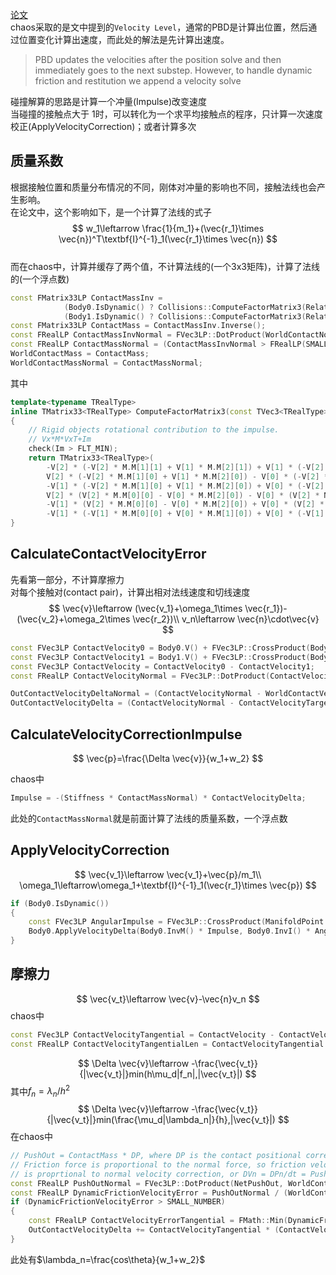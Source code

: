 [论文](https://matthias-research.github.io/pages/publications/PBDBodies.pdf)  
chaos采取的是文中提到的`Velocity Level`，通常的PBD是计算出位置，然后通过位置变化计算出速度，而此处的解法是先计算出速度。  
>PBD updates the velocities after the position solve and then immediately goes to the next substep. However, to handle dynamic
friction and restitution we append a velocity solve  

碰撞解算的思路是计算一个冲量(Impulse)改变速度   
当碰撞的接触点大于 1时，可以转化为一个求平均接触点的程序，只计算一次速度校正(ApplyVelocityCorrection)；或者计算多次  
## 质量系数
根据接触位置和质量分布情况的不同，刚体对冲量的影响也不同，接触法线也会产生影响。  
在论文中，这个影响如下，是一个计算了法线的式子  
$$
w_1\leftarrow \frac{1}{m_1}+(\vec{r_1}\times \vec{n})^T\textbf{I}^{-1}_1(\vec{r_1}\times \vec{n})
$$  
而在chaos中，计算并缓存了两个值，不计算法线的(一个3x3矩阵)，计算了法线的(一个浮点数)
```cpp
const FMatrix33LP ContactMassInv =
			(Body0.IsDynamic() ? Collisions::ComputeFactorMatrix3(RelativeContactPosition0, FMatrix33LP(Body0.InvI()), FRealLP(Body0.InvM())) : FMatrix33LP(0)) +
			(Body1.IsDynamic() ? Collisions::ComputeFactorMatrix3(RelativeContactPosition1, FMatrix33LP(Body1.InvI()), FRealLP(Body1.InvM())) : FMatrix33LP(0));
const FMatrix33LP ContactMass = ContactMassInv.Inverse();
const FRealLP ContactMassInvNormal = FVec3LP::DotProduct(WorldContactNormal, Utilities::Multiply(ContactMassInv, WorldContactNormal));
const FRealLP ContactMassNormal = (ContactMassInvNormal > FRealLP(SMALL_NUMBER)) ? FRealLP(1) / ContactMassInvNormal : FRealLP(0);
WorldContactMass = ContactMass;
WorldContactMassNormal = ContactMassNormal;
```  
其中  
```cpp
template<typename TRealType>
inline TMatrix33<TRealType> ComputeFactorMatrix3(const TVec3<TRealType>& V, const TMatrix33<TRealType>& M, const TRealType Im)
{
	// Rigid objects rotational contribution to the impulse.
	// Vx*M*VxT+Im
	check(Im > FLT_MIN);
	return TMatrix33<TRealType>(
		-V[2] * (-V[2] * M.M[1][1] + V[1] * M.M[2][1]) + V[1] * (-V[2] * M.M[2][1] + V[1] * M.M[2][2]) + Im,
		V[2] * (-V[2] * M.M[1][0] + V[1] * M.M[2][0]) - V[0] * (-V[2] * M.M[2][1] + V[1] * M.M[2][2]),
		-V[1] * (-V[2] * M.M[1][0] + V[1] * M.M[2][0]) + V[0] * (-V[2] * M.M[1][1] + V[1] * M.M[2][1]),
		V[2] * (V[2] * M.M[0][0] - V[0] * M.M[2][0]) - V[0] * (V[2] * M.M[2][0] - V[0] * M.M[2][2]) + Im,
		-V[1] * (V[2] * M.M[0][0] - V[0] * M.M[2][0]) + V[0] * (V[2] * M.M[1][0] - V[0] * M.M[2][1]),
		-V[1] * (-V[1] * M.M[0][0] + V[0] * M.M[1][0]) + V[0] * (-V[1] * M.M[1][0] + V[0] * M.M[1][1]) + Im);
}
```  

## CalculateContactVelocityError
先看第一部分，不计算摩擦力   
对每个接触对(contact pair)，计算出相对法线速度和切线速度  
$$
\vec{v}\leftarrow (\vec{v_1}+\omega_1\times \vec{r_1})-(\vec{v_2}+\omega_2\times \vec{r_2})\\
v_n\leftarrow \vec{n}\cdot\vec{v}
$$


```cpp
const FVec3LP ContactVelocity0 = Body0.V() + FVec3LP::CrossProduct(Body0.W(), RelativeContactPosition0);
const FVec3LP ContactVelocity1 = Body1.V() + FVec3LP::CrossProduct(Body1.W(), RelativeContactPosition1);
const FVec3LP ContactVelocity = ContactVelocity0 - ContactVelocity1;
const FRealLP ContactVelocityNormal = FVec3LP::DotProduct(ContactVelocity, WorldContactNormal);
```  
```cpp
OutContactVelocityDeltaNormal = (ContactVelocityNormal - WorldContactVelocityTargetNormal);
OutContactVelocityDelta = (ContactVelocityNormal - ContactVelocityTargetNormal) * WorldContactNormal;
```

## CalculateVelocityCorrectionImpulse
$$
\vec{p}=\frac{\Delta \vec{v}}{w_1+w_2}
$$

chaos中  
```cpp
Impulse = -(Stiffness * ContactMassNormal) * ContactVelocityDelta;
```
此处的`ContactMassNormal`就是前面计算了法线的质量系数，一个浮点数
## ApplyVelocityCorrection
$$
\vec{v_1}\leftarrow \vec{v_1}+\vec{p}/m_1\\
\omega_1\leftarrow\omega_1+\textbf{I}^{-1}_1(\vec{r_1}\times \vec{p})
$$
```cpp
if (Body0.IsDynamic())
{
	const FVec3LP AngularImpulse = FVec3LP::CrossProduct(ManifoldPoint.RelativeContactPosition0, Impulse);
	Body0.ApplyVelocityDelta(Body0.InvM() * Impulse, Body0.InvI() * AngularImpulse);
}
```
## 摩擦力
$$
\vec{v_t}\leftarrow \vec{v}-\vec{n}v_n
$$
chaos中
```cpp
const FVec3LP ContactVelocityTangential = ContactVelocity - ContactVelocityNormal * WorldContactNormal;
const FRealLP ContactVelocityTangentialLen = ContactVelocityTangential.Size();
```

$$
\Delta \vec{v}\leftarrow -\frac{\vec{v_t}}{|\vec{v_t}|}min(h\mu_d|f_n|,|\vec{v_t}|)
$$
其中$f_n=\lambda_n/h^2$  
$$
\Delta \vec{v}\leftarrow -\frac{\vec{v_t}}{|\vec{v_t}|}min(\frac{\mu_d|\lambda_n|}{h},|\vec{v_t}|)
$$
在chaos中
```cpp
// PushOut = ContactMass * DP, where DP is the contact positional correction
// Friction force is proportional to the normal force, so friction velocity correction
// is proprtional to normal velocity correction, or DVn = DPn/dt = PushOut.N / (ContactMass * dt);
const FRealLP PushOutNormal = FVec3LP::DotProduct(NetPushOut, WorldContactNormal);
const FRealLP DynamicFrictionVelocityError = PushOutNormal / (WorldContactMassNormal * Dt);
if (DynamicFrictionVelocityError > SMALL_NUMBER)
{
	const FRealLP ContactVelocityErrorTangential = FMath::Min(DynamicFriction * DynamicFrictionVelocityError, ContactVelocityTangentialLen);
	OutContactVelocityDelta += ContactVelocityTangential * (ContactVelocityErrorTangential / ContactVelocityTangentialLen);
}
```
此处有$\lambda_n=\frac{cos\theta}{w_1+w_2}$